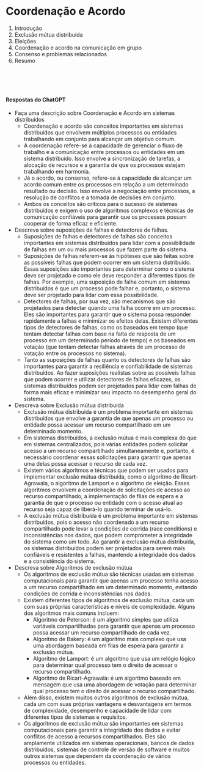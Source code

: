# Coordenação e Acordo
1. Introdução
2. Exclusão mútua distribuída
3. Eleições
4. Coordenação e acordo na comunicação em grupo
5. Consenso e problemas relacionados
6. Resumo

<br/><br/><br/>

#### Respostas do ChatGPT
* Faça uma descrição sobre Coordenação e Acordo em sistemas distribuídos
    * Coordenação e acordo são conceitos importantes em sistemas distribuídos que envolvem múltiplos processos ou entidades trabalhando em conjunto para alcançar um objetivo comum.
    * A coordenação refere-se à capacidade de gerenciar o fluxo de trabalho e a comunicação entre processos ou entidades em um sistema distribuído. Isso envolve a sincronização de tarefas, a alocação de recursos e a garantia de que os processos estejam trabalhando em harmonia.
    * Já o acordo, ou consenso, refere-se à capacidade de alcançar um acordo comum entre os processos em relação a um determinado resultado ou decisão. Isso envolve a negociação entre processos, a resolução de conflitos e a tomada de decisões em conjunto.
    * Ambos os conceitos são críticos para o sucesso de sistemas distribuídos e exigem o uso de algoritmos complexos e técnicas de comunicação confiáveis para garantir que os processos possam cooperar de forma eficaz e eficiente.
* Descreva sobre suposições de falhas e detectores de falhas.
    * Suposições de falhas e detectores de falhas são conceitos importantes em sistemas distribuídos para lidar com a possibilidade de falhas em um ou mais processos que fazem parte do sistema.
    * Suposições de falhas referem-se às hipóteses que são feitas sobre as possíveis falhas que podem ocorrer em um sistema distribuído. Essas suposições são importantes para determinar como o sistema deve ser projetado e como ele deve responder a diferentes tipos de falhas. Por exemplo, uma suposição de falha comum em sistemas distribuídos é que um processo pode falhar e, portanto, o sistema deve ser projetado para lidar com essa possibilidade.
    * Detectores de falhas, por sua vez, são mecanismos que são projetados para detectar quando uma falha ocorre em um processo. Eles são importantes para garantir que o sistema possa responder rapidamente a falhas e minimizar os efeitos delas. Existem diferentes tipos de detectores de falhas, como os baseados em tempo (que tentam detectar falhas com base na falta de resposta de um processo em um determinado período de tempo) e os baseados em votação (que tentam detectar falhas através de um processo de votação entre os processos no sistema).
    * Tanto as suposições de falhas quanto os detectores de falhas são importantes para garantir a resiliência e confiabilidade de sistemas distribuídos. Ao fazer suposições realistas sobre as possíveis falhas que podem ocorrer e utilizar detectores de falhas eficazes, os sistemas distribuídos podem ser projetados para lidar com falhas de forma mais eficaz e minimizar seu impacto no desempenho geral do sistema.
* Descreva sobre Exclusão mútua distribuída
    * Exclusão mútua distribuída é um problema importante em sistemas distribuídos que envolve a garantia de que apenas um processo ou entidade possa acessar um recurso compartilhado em um determinado momento.
    * Em sistemas distribuídos, a exclusão mútua é mais complexa do que em sistemas centralizados, pois várias entidades podem solicitar acesso a um recurso compartilhado simultaneamente e, portanto, é necessário coordenar essas solicitações para garantir que apenas uma delas possa acessar o recurso de cada vez.
    * Existem vários algoritmos e técnicas que podem ser usados para implementar exclusão mútua distribuída, como o algoritmo de Ricart-Agrawala, o algoritmo de Lamport e o algoritmo de eleição. Esses algoritmos envolvem a coordenação de solicitações de acesso ao recurso compartilhado, a implementação de filas de espera e a garantia de que o processo ou entidade com o acesso atual ao recurso seja capaz de liberá-lo quando terminar de usá-lo.
    * A exclusão mútua distribuída é um problema importante em sistemas distribuídos, pois o acesso não coordenado a um recurso compartilhado pode levar a condições de corrida (race conditions) e inconsistências nos dados, que podem comprometer a integridade do sistema como um todo. Ao garantir a exclusão mútua distribuída, os sistemas distribuídos podem ser projetados para serem mais confiáveis e resistentes a falhas, mantendo a integridade dos dados e a consistência do sistema.
* Descreva sobre Algoritmos de exclusão mútua
    * Os algoritmos de exclusão mútua são técnicas usadas em sistemas computacionais para garantir que apenas um processo tenha acesso a um recurso compartilhado em um determinado momento, evitando condições de corrida e inconsistências nos dados.
    * Existem diferentes tipos de algoritmos de exclusão mútua, cada um com suas próprias características e níveis de complexidade. Alguns dos algoritmos mais comuns incluem:
        * Algoritmo de Peterson: é um algoritmo simples que utiliza variáveis compartilhadas para garantir que apenas um processo possa acessar um recurso compartilhado de cada vez.
        * Algoritmo de Bakery: é um algoritmo mais complexo que usa uma abordagem baseada em filas de espera para garantir a exclusão mútua.
        * Algoritmo de Lamport: é um algoritmo que usa um relógio lógico para determinar qual processo tem o direito de acessar o recurso compartilhado.
        * Algoritmo de Ricart-Agrawala: é um algoritmo baseado em mensagem que usa uma abordagem de votação para determinar qual processo tem o direito de acessar o recurso compartilhado.
    * Além disso, existem muitos outros algoritmos de exclusão mútua, cada um com suas próprias vantagens e desvantagens em termos de complexidade, desempenho e capacidade de lidar com diferentes tipos de sistemas e requisitos.
    * Os algoritmos de exclusão mútua são importantes em sistemas computacionais para garantir a integridade dos dados e evitar conflitos de acesso a recursos compartilhados. Eles são amplamente utilizados em sistemas operacionais, bancos de dados distribuídos, sistemas de controle de versão de software e muitos outros sistemas que dependem da coordenação de vários processos ou entidades.




